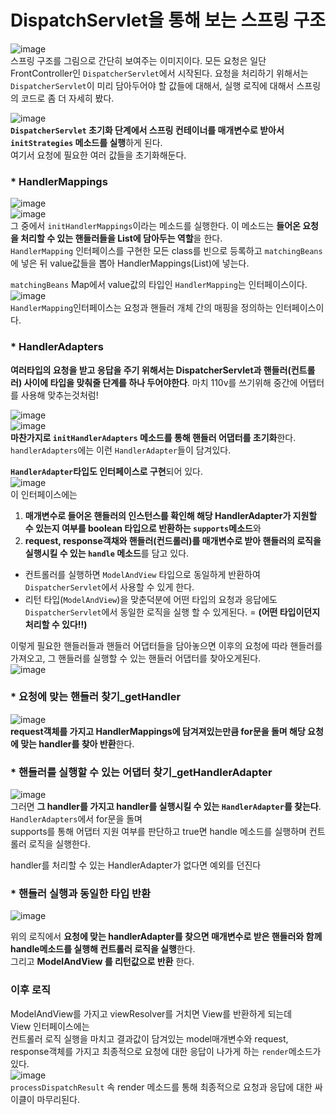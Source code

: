 # DispatchServlet을 통해 보는 스프링 구조


 ![image](https://user-images.githubusercontent.com/108853290/187870504-ff3a08b8-88d0-474b-9a15-f3143d9ea382.png)   
스프링 구조를 그림으로 간단히 보여주는 이미지이다.
모든 요청은 일단 FrontController인 `DispatcherServlet`에서 시작된다. 
요청을 처리하기 위해서는 `DispatcherServlet`이 미리 담아두어야 할 값들에 대해서, 실행 로직에 대해서 스프링의 코드로 좀 더 자세히 봤다.


![image](https://user-images.githubusercontent.com/108853290/187873461-d1694def-c17e-42c5-bb53-a9f1582854ab.png)      
**`DispatcherServlet` 초기화 단계에서 스프링 컨테이너를 매개변수로 받아서 `initStrategies` 메소드를 실행**하게 된다.   
여기서 요청에 필요한 여러 값들을 초기화해둔다.   
  
  
### * HandlerMappings

![image](https://user-images.githubusercontent.com/108853290/187939752-add866ff-3093-4789-bb05-0556e3b967e8.png)   
![image](https://user-images.githubusercontent.com/108853290/187874993-e9d4710d-a256-4228-9373-0d0900947bbe.png)   
그 중에서 `initHandlerMappings`이라는 메소드를 실행한다. 이 메소드는 **들어온 요청을 처리할 수 있는 핸들러들을 List에 담아두는 역할**을 한다.   
`HandlerMapping` 인터페이스를 구현한 모든 class를 빈으로 등록하고 `matchingBeans`에 넣은 뒤 value값들을 뽑아 HandlerMappings(List)에 넣는다.   
   
`matchingBeans` Map에서 value값의 타입인 `HandlerMapping`는 인터페이스이다.   
![image](https://user-images.githubusercontent.com/108853290/187875546-6aaf2245-30fb-489c-b477-b4969e4e9a2a.png)   
`HandlerMapping`인터페이스는 요청과 핸들러 개체 간의 매핑을 정의하는 인터페이스이다.  


### * HandlerAdapters
**여러타입의 요청을 받고 응답을 주기 위해서는 DispatcherServlet과 핸들러(컨트롤러) 사이에 타입을 맞춰줄 단계를 하나 두어야한다**. 마치 110v를 쓰기위해 중간에 어탭터를 사용해 맞추는것처럼!
  
![image](https://user-images.githubusercontent.com/108853290/187947953-e1adbb56-40cf-479a-8a3c-84ca1676a499.png)   
![image](https://user-images.githubusercontent.com/108853290/187948181-ba19b8ad-2a07-4ff2-a44e-94dfdd6b243e.png)   
**마찬가지로 `initHandlerAdapters` 메소드를 통해 핸들러 어댑터를 초기화**한다.    
`handlerAdapters`에는 이런 `HandlerAdapter`들이 담겨있다.
  
**`HandlerAdapter`타입도 인터페이스로 구현**되어 있다.   
![image](https://user-images.githubusercontent.com/108853290/187957645-23df374a-6ed9-4512-bca5-30f752232f99.png)   
이 인터페이스에는   
1) **매개변수로 들어온 핸들러의 인스턴스를 확인해 해당 HandlerAdapter가 지원할 수 있는지 여부를 boolean 타입으로 반환하는 `supports`메소드**와   
2) **request, response객채와 핸들러(컨드롤러)를 매개변수로 받아 핸들러의 로직을 실행시킬 수 있는 `handle` 메소드**를 담고 있다.    
  * 컨트롤러를 실행하면 `ModelAndView` 타입으로 동일하게 반환하여 `DispatcherServlet`에서 사용할 수 있게 한다.
  * 리턴 타입(`ModelAndView`)을 맞춘덕분에 어떤 타입의 요청과 응답에도 `DispatcherServlet`에서 동일한 로직을 실행 할 수 있게된다. = **(어떤 타입이던지 처리할 수 있다!!)**

   
이렇게 필요한 핸들러들과 핸들러 어댑터들을 담아놓으면 이후의 요청에 따라 핸들러를 가져오고, 그 핸들러를 실행할 수 있는 핸들러 어댑터를 찾아오게된다.   
![image](https://user-images.githubusercontent.com/108853290/187956768-e2f18121-28cc-401b-8c35-035367cd22b8.png)       
  
### * 요청에 맞는 핸들러 찾기_getHandler
![image](https://user-images.githubusercontent.com/108853290/187956181-eb791b11-a0e3-4675-a7d6-dfe48c1d322f.png)   
**request객체를 가지고 HandlerMappings에 담겨져있는만큼 for문을 돌며 해당 요청에 맞는 handler를 찾아 반환**한다.  

### * 핸들러를 실행할 수 있는 어댑터 찾기_getHandlerAdapter
![image](https://user-images.githubusercontent.com/108853290/187956926-3fb0223c-5ab4-4f1a-9e0f-a677682acfab.png)   
그러면 **그 handler를 가지고 handler를 실행시킬 수 있는 `HandlerAdapter`를 찾는다**.   
`HandlerAdapters`에서 for문을 돌며   
supports를 통해 어댑터 지원 여부를 판단하고 true면 handle 메소드를 실행하며 컨트롤러 로직을 실행한다.   

handler를 처리할 수 있는 HandlerAdapter가 없다면 예외를 던진다   
  
  
### * 핸들러 실행과 동일한 타입 반환
![image](https://user-images.githubusercontent.com/108853290/187960391-fd888b68-083a-45d7-819d-4751a78cbd6c.png)   

위의 로직에서 **요청에 맞는 handlerAdapter를 찾으면 매개변수로 받은 핸들러와 함께 handle메소드를 실행해 컨트롤러 로직을 실행**한다.   
그리고 **ModelAndView 를 리턴값으로 반환** 한다.
  
 ### 이후 로직
ModelAndView를 가지고 viewResolver를 거치면 View를 반환하게 되는데    
View 인터페이스에는   
컨트롤러 로직 실행을 마치고 결과값이 담겨있는 model매개변수와 request, response객체를 가지고 최종적으로 요청에 대한 응답이 나가게 하는 `render`메소드가 있다.   
![image](https://user-images.githubusercontent.com/108853290/187967849-0e6ba83c-9b2b-47ee-9534-f5589ab4aa55.png)   
`processDispatchResult` 속 render 메소드를 통해 최종적으로 요청과 응답에 대한 싸이클이 마무리된다.


